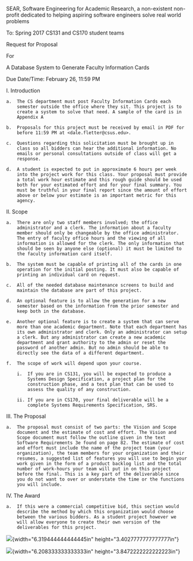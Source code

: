 SEAR, Software Engineering for Academic Research, a non-existent
non-profit dedicated to helping aspiring software engineers solve real
world problems

To: Spring 2017 CS131 and CS170 student teams

Request for Proposal

For

A Database System to Generate Faculty Information Cards

Due Date/Time: February 26, 11:59 PM

I.  Introduction

    a.  The CS department must post Faculty Information Cards each
        semester outside the office where they sit. This project is to
        create a system to solve that need. A sample of the card is in
        Appendix A

    b.  Proposals for this project must be received by email in PDF for
        before 11:59 PM at <dale.fletter@csus.edu>.

    c.  Questions regarding this solicitation must be brought up in
        class so all bidders can hear the additional information. No
        emails or personal consultations outside of class will get a
        response.

    d.  A student is expected to put in approximate 6 hours per week
        into the project work for this class. Your proposal must provide
        a total work hour estimate and this rough guide should be used
        both for your estimated effort and for your final summary. You
        must be truthful in your final report since the amount of effort
        above or below your estimate is an important metric for this
        agency.

II. Scope

    a.  There are only two staff members involved; the office
        administrator and a clerk. The information about a faculty
        member should only be changeable by the office administrator.
        The entry of faculty office hours and the viewing of all
        information is allowed for the clerk. The only information that
        should be seen by anyone else (optional) it must be limited to
        the faculty information card itself.

    b.  The system must be capable of printing all of the cards in one
        operation for the initial posting. It must also be capable of
        printing an individual card on request.

    c.  All of the needed database maintenance screens to build and
        maintain the database are part of this project.

    d.  An optional feature is to allow the generation for a new
        semester based on the information from the prior semester and
        keep both in the database.

    e.  Another optional feature is to create a system that can serve
        more than one academic department. Note that each department has
        its own administrator and clerk. Only an administrator can setup
        a clerk. But any administrator can create a new academic
        department and grant authority to the admin or reset the
        password of another admin. But no admin should be able to
        directly see the data of a different department.

    f.  The scope of work will depend upon your course.

        i.  If you are in CS131, you will be expected to produce a
            Systems Design Specification, a project plan for the
            construction phase, and a test plan that can be used to
            assess the quality of any construction.

        ii. If you are in CS170, your final deliverable will be a
            complete Systems Requirements Specification, SRS.

III. The Proposal

    a.  The proposal must consist of two parts: the Vision and Scope
        document and the estimate of cost and effort. The Vision and
        Scope document must follow the outline given in the text
        Software Requirements 3e found on page 82. The estimate of cost
        and effort must include the name of the project team (your
        organization), the team members for your organization and their
        resumes, a suggested list of features you will use to begin your
        work given in the form of a product backlog list and the total
        number of work-hours your team will put in on this project
        before the final. This is a key part of the deliverable since
        you do not want to over or understate the time or the functions
        you will include.

IV. The Award

    a.  If this were a commercial competitive bid, this section would
        describe the method by which this organization would choose
        between the various bidders. As a student project however we
        will allow everyone to create their own version of the
        deliverables for this project.

![](media/image002.jpeg){width="6.319444444444445in"
height="3.4027777777777777in"}

![](media/image004.jpeg){width="6.208333333333333in"
height="3.8472222222222223in"}
